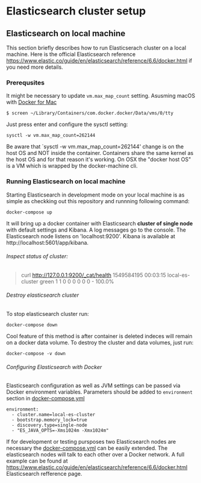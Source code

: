 # Elasticsearch cluster setup

## Elasticsearch on local machine
This section briefly describes how to run Elasticserach cluster on a local machine. Here is the official Elasticsearch reference https://www.elastic.co/guide/en/elasticsearch/reference/6.6/docker.html if you need more details.
### Prerequsites
It might be necessary to update `vm.max_map_count` setting. Asusming macOS with [Docker for Mac](https://docs.docker.com/engine/installation/mac/#/docker-for-mac)
```
$ screen ~/Library/Containers/com.docker.docker/Data/vms/0/tty
```
Just press enter and configure the sysctl setting:
```
sysctl -w vm.max_map_count=262144
```
Be aware that `sysctl -w vm.max_map_count=262144' change is on the host OS and NOT inside the container. Containers share the same kernel as the host OS and for that reason it's working. On OSX the "docker host OS" is a VM which is wrapped by the docker-machine cli.

### Running Elasticsearch on local machine
Starting Elasticsearch in development mode on your local machine is as simple as checkking out this repository and runnning following command:
```
docker-compose up
```
It will bring up a docker container with Elasticsearch **cluster of single node** with default settings and Kibana. A log messages go to the console. The Elasticsearch node listens on 'localhost:9200'. Kibana is available at http://localhost:5601/app/kibana.
###### Inspect status of cluster:
> curl http://127.0.0.1:9200/_cat/health
1549584195 00:03:15 local-es-cluster green 1 1 0 0 0 0 0 0 - 100.0%
###### Destroy elasticsearch cluster
To stop elasticsearch cluster run:
```
docker-compose down
```
Cool feature of this method is after container is deleted indeces will remain on a docker data volume. To destroy the cluster and data volumes, just run:
```
docker-compose -v down
```
###### Configuring Elasticsearch with Docker
Elasticsearch configuration as well as JVM settings can be passed via Docker environment variables. Parameters should be added to `environment` section in [docker-compose.yml](docker-compose.yml)
```
environment:
  - cluster.name=local-es-cluster
  - bootstrap.memory_lock=true
  - discovery.type=single-node
  - "ES_JAVA_OPTS=-Xms1024m -Xmx1024m"
```
If for development or testing pursposes two Elasticsearch nodes are necessary the [docker-compose.yml](docker-compose.yml) can be easily extended. The elasticsearch nodes will talk to each other over a Docker network. A full example can be found at https://www.elastic.co/guide/en/elasticsearch/reference/6.6/docker.html Elasticsearch refference page.
